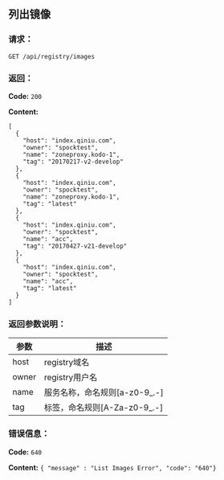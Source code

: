 ## 列出镜像


### 请求：

    GET /api/registry/images

### 返回：

**Code:** `200`

**Content:** 

```
[
  {
    "host": "index.qiniu.com",
    "owner": "spocktest",
    "name": "zoneproxy.kodo-1",
    "tag": "20170217-v2-develop"
  },
  {
    "host": "index.qiniu.com",
    "owner": "spocktest",
    "name": "zoneproxy.kodo-1",
    "tag": "latest"
  },
  {
    "host": "index.qiniu.com",
    "owner": "spocktest",
    "name": "acc",
    "tag": "20170427-v21-develop"
  },
  {
    "host": "index.qiniu.com",
    "owner": "spocktest",
    "name": "acc",
    "tag": "latest"
  }
]
```	

### 返回参数说明：

|参数|描述|
|---|---|
|host|registry域名|
|owner|registry用户名|
|name|服务名称，命名规则[a-z0-9_.-]|
|tag|标签，命名规则[A-Za-z0-9_.-]|

### 错误信息：

**Code:** `640`

**Content:** `{ "message" : "List Images Error", "code": "640"}`
